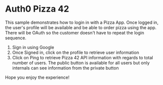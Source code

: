 # Auth0 Pizza 42

This sample demonstrates how to login in with a Pizza App. Once logged in, the user's profile will be available and be able to order pizza using the app. There will be OAuth so the customer doesn't have to repeat the login sequence. 
 1. Sign in using Google
 2. Once Signed in, click on the profile to retrieve user information
 3. Click on Ping to retrieve Pizza 42 API information with regards to total number of users. The public button is available for all users but only internals can see information from the private button

Hope you enjoy the experience!
